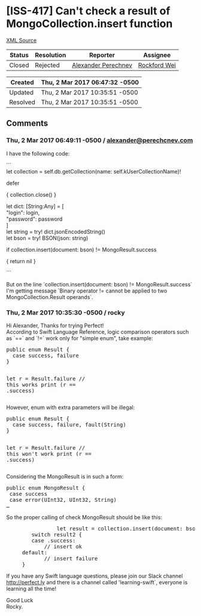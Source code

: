 # [ISS-417] Can't check a result of MongoCollection.insert function

[XML Source](./xml/ISS-417.xml)
<p></p>





Status|Resolution|Reporter|Assignee
------|----------|--------|--------
Closed|Rejected|[Alexander Perechnev](alexander@perechcnev.com)|[Rockford Wei]($rocky)





Created|Thu, 2 Mar 2017 06:47:32 -0500
-------|--------------
Updated|Thu, 2 Mar 2017 10:35:51 -0500
Resolved|Thu, 2 Mar 2017 10:35:51 -0500


## Comments




### Thu, 2 Mar 2017 06:49:11 -0500 / alexander@perechcnev.com 

<p><p>I have the following code:</p>

<p>```<br/>
let collection = self.db.getCollection(name: self.kUserCollectionName)!</p>

<p>        defer </p>
{
            collection.close()
        }

<p>        let dict: <span class="error">&#91;String:Any&#93;</span> = [<br/>
            "login": login,<br/>
            "password": password<br/>
        ]<br/>
        let string = try! dict.jsonEncodedString()<br/>
        let bson = try! BSON(json: string)</p>

<p>        if collection.insert(document: bson) != MongoResult.success </p>
{
            return nil
        }
<p>```</p>

<p>But on the line `collection.insert(document: bson) != MongoResult.success` I'm getting message `Binary operator != cannot be applied to two MongoCollection.Result operands`.</p></p>


### Thu, 2 Mar 2017 10:35:30 -0500 / rocky 

<p><p>Hi Alexander, Thanks for trying Perfect! <br/>
According to Swift Language Reference, logic comparison operators such as `==` and `!=` work only for "simple enum", take example:</p>


<div class="code panel" style="border-width: 1px;"><div class="codeContent panelContent">
<pre class="code-java"><span class="code-keyword">public</span> <span class="code-keyword">enum</span> Result {
  <span class="code-keyword">case</span> success, failure
}

let r = Result.failure
<span class="code-comment">// <span class="code-keyword">this</span> works
</span>print (r == .success)
</pre>
</div></div>

<p>However, enum with extra parameters will be illegal:</p>
<div class="code panel" style="border-width: 1px;"><div class="codeContent panelContent">
<pre class="code-java"><span class="code-keyword">public</span> <span class="code-keyword">enum</span> Result {
  <span class="code-keyword">case</span> success, failure, fault(<span class="code-object">String</span>)
}

let r = Result.failure
<span class="code-comment">// <span class="code-keyword">this</span> won't work
</span>print (r == .success)
</pre>
</div></div>

<p>Considering the MongoResult is in such a form:</p>
<div class="code panel" style="border-width: 1px;"><div class="codeContent panelContent">
<pre class="code-java"><span class="code-keyword">public</span> <span class="code-keyword">enum</span> MongoResult {
 <span class="code-keyword">case</span> success
 <span class="code-keyword">case</span> error(UInt32, UInt32, <span class="code-object">String</span>)
…	
</pre>
</div></div>
<p>So the proper calling of check MongoResult should be like this:</p>
<div class="code panel" style="border-width: 1px;"><div class="codeContent panelContent">
<pre class="code-java">                let result = collection.insert(document: bson)
		<span class="code-keyword">switch</span> result2 {
		<span class="code-keyword">case</span> .success:
			<span class="code-comment">// insert ok
</span>		<span class="code-keyword">default</span>:
			<span class="code-comment">// insert failure
</span>		}
</pre>
</div></div>


<p>If you have any Swift language questions, please join our Slack channel <a href="http://perfect.ly" class="external-link" rel="nofollow">http://perfect.ly</a> and there is a channel called 'learning-swift`, everyone is learning all the time!</p>

<p>Good Luck<br/>
Rocky.</p></p>



